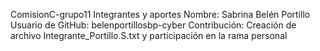 ComisionC-grupo11
Integrantes y aportes
 Nombre: Sabrina Belén Portillo
 Usuario de GitHub: belenportillosbp-cyber
Contribución: Creación de archivo Integrante\_Portillo.S.txt y participación en la rama personal



